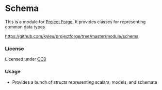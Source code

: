 # Schema

This is a module for [Project Forge](https://projectforge.dev). It provides classes for representing common data types

https://github.com/kyleu/projectforge/tree/master/module/schema

### License

Licensed under [CC0](https://creativecommons.org/publicdomain/zero/1.0)

### Usage

- Provides a bunch of structs representing scalars, models, and schemata
